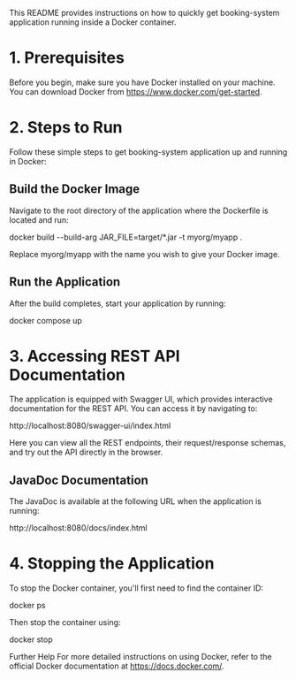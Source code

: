 This README provides instructions on how to quickly get booking-system application running inside a Docker container.

# 1. Prerequisites

Before you begin, make sure you have Docker installed on your machine. You can download Docker from https://www.docker.com/get-started.

# 2. Steps to Run

Follow these simple steps to get booking-system application up and running in Docker:

## Build the Docker Image

Navigate to the root directory of the application where the Dockerfile is located and run:

docker build --build-arg JAR_FILE=target/*.jar -t myorg/myapp .

Replace myorg/myapp with the name you wish to give your Docker image.

## Run the Application

After the build completes, start your application by running:

docker compose up

# 3. Accessing REST API Documentation

The application is equipped with Swagger UI, which provides interactive documentation for the REST API. You can access it by navigating to:

http://localhost:8080/swagger-ui/index.html

Here you can view all the REST endpoints, their request/response schemas, and try out the API directly in the browser.

## JavaDoc Documentation

The JavaDoc is available at the following URL when the application is running:

http://localhost:8080/docs/index.html

# 4. Stopping the Application

To stop the Docker container, you'll first need to find the container ID:

docker ps

Then stop the container using:

docker stop <container-id>

Further Help
For more detailed instructions on using Docker, refer to the official Docker documentation at https://docs.docker.com/.
